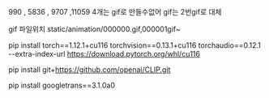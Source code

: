 990 , 5836 , 9707 ,11059
4개는 gif로 만들수없어 gif는 2번gif로 대체

gif 파일위치
static/animation/000000.gif,000001gif~

pip install torch==1.12.1+cu116 torchvision==0.13.1+cu116 torchaudio==0.12.1 --extra-index-url https://download.pytorch.org/whl/cu116


pip install git+https://github.com/openai/CLIP.git

pip install googletrans==3.1.0a0
